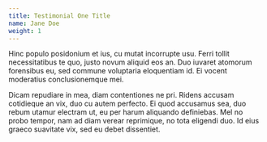 ```yaml
---
title: Testimonial One Title
name: Jane Doe
weight: 1
---
```


Hinc populo posidonium et ius, cu mutat incorrupte usu. Ferri tollit necessitatibus te quo, justo novum aliquid eos an. Duo iuvaret atomorum forensibus eu, sed commune voluptaria eloquentiam id. Ei vocent moderatius conclusionemque mei.

Dicam repudiare in mea, diam contentiones ne pri. Ridens accusam cotidieque an vix, duo cu autem perfecto. Ei quod accusamus sea, duo rebum utamur electram ut, eu per harum aliquando definiebas. Mel no probo tempor, nam ad diam verear reprimique, no tota eligendi duo. Id eius graeco suavitate vix, sed eu debet dissentiet.